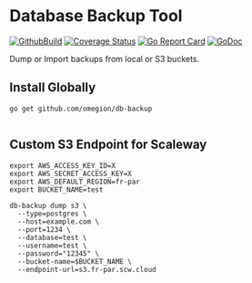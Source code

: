 # Database Backup Tool

[![GithubBuild](https://img.shields.io/github/workflow/status/omegion/db-backup/Code%20Check)](http://pkg.go.dev/github.com/omegion/db-backup)
[![Coverage Status](https://coveralls.io/repos/github/omegion/db-backup/badge.svg?branch=master)](https://coveralls.io/github/omegion/db-backup?branch=master)
[![Go Report Card](https://goreportcard.com/badge/github.com/omegion/db-backup)](https://goreportcard.com/report/github.com/omegion/db-backup)
[![GoDoc](https://img.shields.io/badge/pkg.go.dev-doc-blue)](http://pkg.go.dev/github.com/omegion/db-backup)

Dump or Import backups from local or S3 buckets.

## Install Globally

```shell
go get github.com/omegion/db-backup
```

```shell

```

## Custom S3 Endpoint for Scaleway

```shell
export AWS_ACCESS_KEY_ID=X
export AWS_SECRET_ACCESS_KEY=X
export AWS_DEFAULT_REGION=fr-par
export BUCKET_NAME=test

db-backup dump s3 \
  --type=postgres \
  --host=example.com \
  --port=1234 \
  --database=test \
  --username=test \
  --password="12345" \
  --bucket-name=$BUCKET_NAME \
  --endpoint-url=s3.fr-par.scw.cloud
```
